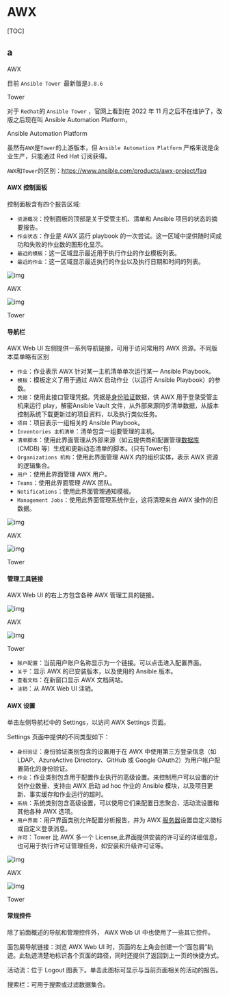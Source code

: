 # AWX

[TOC]

## a

AWX

目前 `Ansible Tower `最新版是`3.8.6`

Tower

对于 `Redhat`的 `Ansible Tower` ，官网上看到在 2022 年 11 月之后不在维护了，改版之后现在叫 Ansible Automation Platform，

Ansible Automation Platform

虽然有`AWX`是`Tower`的上游版本，但 `Ansible Automation Platform` 严格来说是企业生产，只能通过 Red Hat 订阅获得。

`AWX`和`Tower`的区别：https://www.ansible.com/products/awx-project/faq

#### **AWX  控制面板**

控制面板含有四个报告区域:

- `资源概况`：控制面板的顶部是关于受管主机、清单和 Ansible 项目的状态的摘要报告。
- `作业状态`：作业是  AWX  运行 playbook 的一次尝试。这一区域中提供随时间成功和失败的作业数的图形化显示。
- `最近的模板`：这一区域显示最近用于执行作业的作业模板列表。
- `最近的作业`：这一区域显示最近执行的作业以及执行日期和时间的列表。

![img](https://developer.qcloudimg.com/http-save/yehe-9163071/4f27e27772d1d12c8d0a8566326b8aa6.png)

AWX

![img](https://developer.qcloudimg.com/http-save/yehe-9163071/7b6d116f2fe68fada497d669f105a300.png)

Tower

#### **导航栏**

AWX  Web UI 左侧提供一系列导航链接，可用于访问常用的  AWX  资源。不同版本菜单略有区别

- `作业`：作业表示  AWX  针对某一主机清单单次运行某一 Ansible Playbook。
- `模板`：模板定义了用于通过  AWX  启动作业（以运行 Ansible Playbook）的参数。
- `凭据`：使用此接口管理凭据。凭据是[身份验证](https://cloud.tencent.com/product/mfas?from_column=20065&from=20065)数据，供  AWX  用于登录受管主机来运行 play，解密Ansible Vault 文件，从外部来源同步清单数据，从版本控制系统下载更新过的项目资料，以及执行类似任务。
- `项目`：项目表示一组相关的 Ansible Playbook。
- `Inventories 主机清单`：清单包含一组要管理的主机。
- `清单脚本`：使⽤此界面管理从外部来源（如云提供商和配置管理[数据库](https://cloud.tencent.com/solution/database?from_column=20065&from=20065) (CMDB) 等）生成和更新动态清单的脚本。(只有Tower有)
- `Organizations 机构`：使用此界面管理  AWX  内的组织实体，表示  AWX  资源的逻辑集合。
- `用户`：使用此界面管理  AWX  用户。
- `Teams`：使用此界面管理  AWX  团队。
- `Notifications`：使用此界面管理通知模板。
- `Management Jobs`：使用此界面管理系统作业，这将清理来自  AWX  操作的旧数据。

![img](https://developer.qcloudimg.com/http-save/yehe-9163071/0c79bee6a06f2c3a2491b67867ca6a3e.png)

AWX

![img](https://developer.qcloudimg.com/http-save/yehe-9163071/fd463a2c9ec4e74c508701bedecfbaae.png)

Tower

#### **管理工具链接**

AWX  Web UI 的右上方包含各种  AWX  管理工具的链接。

![img](https://developer.qcloudimg.com/http-save/yehe-9163071/e368821bdebb1dce113910ef1782e5b3.png)

AWX

![img](https://developer.qcloudimg.com/http-save/yehe-9163071/db8d21c5fe8327e5dae1d67ee956a12a.png)

Tower

- `账户配置`：当前用户账户名称显示为一个链接。可以点击进入配置界面。
- `关于`：显示  AWX  的已安装版本，以及使用的 Ansible 版本。
- `查看文档`：在新窗口显示  AWX  文档网站。
- `注销`：从  AWX  Web UI 注销。

#### **AWX  设置**

单击左侧导航栏中的 Settings，以访问  AWX  Settings 页面。

Settings 页面中提供的不同类型如下：

- `身份验证`：身份验证类别包含的设置用于在  AWX  中使用第三方登录信息（如 LDAP、AzureActive Directory、GitHub 或 Google OAuth2）为用户帐户配置简化的身份验证。
- `作业`：作业类别包含用于配置作业执行的高级设置。来控制用户可以设置的计划作业数量、支持由  AWX  启动 ad hoc 作业的 Ansible 模块，以及项目更新、事实缓存和作业运行的超时。
- `系统`：系统类别包含高级设置，可以使用它们来配置日志聚合、活动流设置和其他各种  AWX  选项。
- `用户界面`：用户界面类别允许配置分析报告，并为  AWX  [服务器](https://cloud.tencent.com/act/pro/promotion-cvm?from_column=20065&from=20065)设置自定义徽标或自定义登录消息。
- `许可`：Tower 比 AWX 多一个 License,此界面提供安装的许可证的详细信息，也可用于执行许可证管理任务，如安装和升级许可证等。

![img](https://developer.qcloudimg.com/http-save/yehe-9163071/a55ba2d79052b9a06ef725482d45fd32.png)

AWX

![img](https://developer.qcloudimg.com/http-save/yehe-9163071/454f055b7555fbfde79ee7a4e7af3400.png)

Tower

#### **常规控件**

除了前面概述的导航和管理控件外， AWX  Web UI 中也使用了⼀些其它控件。

面包屑导航链接：浏览  AWX  Web UI 时，页面的左上角会创建一个“面包屑”轨迹。此轨迹清楚地标识各个页面的路径，同时还提供了返回到上一页的快捷方式。

活动流：位于 Logout 图表下。单击此图标可显示与当前页面相关的活动的报告。

搜索栏：可用于搜索或过滤数据集合。